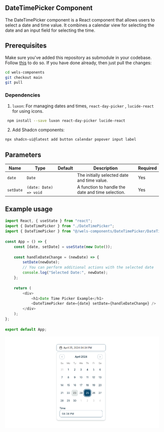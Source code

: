 ## DateTimePicker Component

The DateTimePicker component is a React component that allows users to select a date and time value. It combines a calendar view for selecting the date and an input field for selecting the time.

## Prerequisites

Make sure you've added this repository as submodule in your codebase. Follow [this](https://github.com/voidCounter/wels-ui?tab=readme-ov-file#prerequisite) to do so. If you have done already, then just pull the changes:

```bash
cd wels-components
git checkout main
git pull
```

### Dependencies

1. `luxon`: For managing dates and times, `react-day-picker` , `lucide-react` for using icons.

```bash
 npm install --save luxon react-day-picker lucide-react
```

2. Add Shadcn components:

```bash
npx shadcn-ui@latest add button calendar popover input label
```

## Parameters

| Name      | Type                   | Default | Description                                       | Required |
| --------- | ---------------------- | ------- | ------------------------------------------------- | -------- |
| `date`    | `Date`                 |         | The initially selected date and time value.       | Yes      |
| `setDate` | `(date: Date) => void` |         | A function to handle the date and time selection. | Yes      |

## Example usage

```js
import React, { useState } from "react";
import { DateTimePicker } from "./DateTimePicker";
import { DateTimePicker } from "@/wels-components/DateTimePicker/DateTimePicker";

const App = () => {
    const [date, setDate] = useState(new Date());

    const handleDateChange = (newDate) => {
        setDate(newDate);
        // You can perform additional actions with the selected date
        console.log("Selected Date:", newDate);
    };

    return (
        <div>
            <h1>Date Time Picker Example</h1>
            <DateTimePicker date={date} setDate={handleDateChange} />
        </div>
    );
};

export default App;
```

<div align="center">
  <img src="../images/DateTimePicker.png" alt="DateTimePicker" />
</div>
